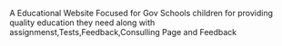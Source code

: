 A Educational Website Focused for Gov Schools children for providing quality education they need along with assignmenst,Tests,Feedback,Consulling Page and Feedback
